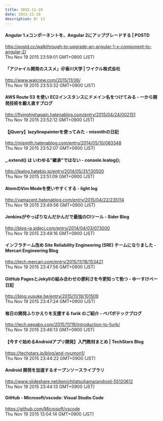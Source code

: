 ```yaml
---
title: 2015-11-19
date: 2015-11-19
description: B! 13
---
```


#### Angular 1.xコンポーネントを、Angular 2にアップグレードする | POSTD
http://postd.cc/walkthrough-to-upgrade-an-angular-1-x-component-to-angular-2/<br>
Thu Nov 19 2015 23:59:01 GMT+0900 (JST)<br>


#### 「アジャイル開発のススメ」＠香川大学 | ワイクル株式会社
http://www.waicrew.com/2015/11/06/<br>
Thu Nov 19 2015 23:53:32 GMT+0900 (JST)<br>


#### AWS Route 53 を使い EC2インスタンスにドメイン名をつけてみる - 一から開発技術を鍛え直すブログ
http://flyinghighagain.hatenablog.com/entry/2015/04/24/002151<br>
Thu Nov 19 2015 23:52:12 GMT+0900 (JST)<br>


#### 【jQuery】lazylinepainterを使ってみた - mismithの日記
http://mismith.hatenablog.com/entry/2014/05/10/083348<br>
Thu Nov 19 2015 23:52:07 GMT+0900 (JST)<br>


#### _.extend() は いわゆる"継承"ではない - console.lealog();
http://lealog.hateblo.jp/entry/2014/05/31/130500<br>
Thu Nov 19 2015 23:51:09 GMT+0900 (JST)<br>


#### AtomのVim Modeを使いやすくする - light log
http://yamacent.hatenablog.com/entry/2015/04/22/235114<br>
Thu Nov 19 2015 23:49:56 GMT+0900 (JST)<br>


#### Jenkinsがやっぱりなんだかんだで最強のCIツール - Sider Blog
http://blog-ja.sideci.com/entry/2014/04/03/073000<br>
Thu Nov 19 2015 23:49:16 GMT+0900 (JST)<br>


#### インフラチーム改め Site Reliability Engineering (SRE) チームになりました - Mercari Engineering Blog
http://tech.mercari.com/entry/2015/11/18/153421<br>
Thu Nov 19 2015 23:47:56 GMT+0900 (JST)<br>


#### GitHub PagesとJekyllの組み合わせの便利さを今更知って勃つ - ゆーすけべー日記
http://blog.yusuke.be/entry/2015/11/19/101509<br>
Thu Nov 19 2015 23:47:24 GMT+0900 (JST)<br>


#### 毎日の開発ふりかえりを支援する furik のご紹介 - ペパボテックブログ
http://tech.pepabo.com/2015/11/19/introduction-to-furik/<br>
Thu Nov 19 2015 23:46:13 GMT+0900 (JST)<br>


#### 【今すぐ始めるAndroidアプリ開発】入門教材まとめ | TechStars Blog
https://techstars.jp/blog/and-nyumon1/<br>
Thu Nov 19 2015 23:44:22 GMT+0900 (JST)<br>


#### Android 開発を加速するオープンソースライブラリ
http://www.slideshare.net/kenichitatsuhama/android-55120612<br>
Thu Nov 19 2015 23:44:13 GMT+0900 (JST)<br>


#### GitHub - Microsoft/vscode: Visual Studio Code
https://github.com/Microsoft/vscode<br>
Thu Nov 19 2015 13:04:14 GMT+0900 (JST)<br>



